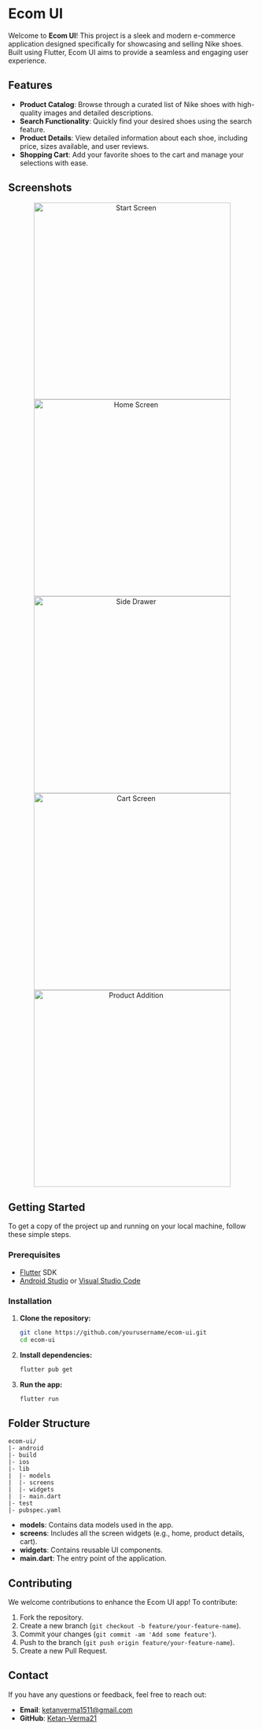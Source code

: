 # Ecom UI

Welcome to **Ecom UI**! This project is a sleek and modern e-commerce application designed specifically for showcasing and selling Nike shoes. Built using Flutter, Ecom UI aims to provide a seamless and engaging user experience.

## Features

- **Product Catalog**: Browse through a curated list of Nike shoes with high-quality images and detailed descriptions.
- **Search Functionality**: Quickly find your desired shoes using the search feature.
- **Product Details**: View detailed information about each shoe, including price, sizes available, and user reviews.
- **Shopping Cart**: Add your favorite shoes to the cart and manage your selections with ease.

## Screenshots


<p align="center">
   <img src="https://github.com/Ketan-Verma21/Ecom-UI/assets/106913278/d664cddc-1cc1-4935-b88a-ba0c8d7b2a01" alt="Start Screen" height="400"/>
  <img src="https://github.com/Ketan-Verma21/Ecom-UI/assets/106913278/bf8f138f-ac6f-4077-b693-be30eed03801" alt="Home Screen" height="400"/>
  <img src="https://github.com/Ketan-Verma21/Ecom-UI/assets/106913278/398f60cc-1d49-4284-8b4a-993e7eda8d01" alt="Side Drawer" height="400"/>
  <img src="https://github.com/Ketan-Verma21/Ecom-UI/assets/106913278/0e1ed9e3-4727-41b7-ba58-65ea2baa9eb0" alt="Cart Screen" height="400"/>
  <img src="https://github.com/Ketan-Verma21/Ecom-UI/assets/106913278/b18659a1-3f2e-4865-82cc-61340ec576c6" alt="Product Addition" height="400"/>
</p>

## Getting Started

To get a copy of the project up and running on your local machine, follow these simple steps.

### Prerequisites

- [Flutter](https://flutter.dev/docs/get-started/install) SDK
- [Android Studio](https://developer.android.com/studio) or [Visual Studio Code](https://code.visualstudio.com/)

### Installation

1. **Clone the repository:**
   ```bash
   git clone https://github.com/yourusername/ecom-ui.git
   cd ecom-ui
   ```

2. **Install dependencies:**
   ```bash
   flutter pub get
   ```

3. **Run the app:**
   ```bash
   flutter run
   ```

## Folder Structure

```
ecom-ui/
|- android
|- build
|- ios
|- lib
|  |- models
|  |- screens
|  |- widgets
|  |- main.dart
|- test
|- pubspec.yaml
```

- **models**: Contains data models used in the app.
- **screens**: Includes all the screen widgets (e.g., home, product details, cart).
- **widgets**: Contains reusable UI components.
- **main.dart**: The entry point of the application.

## Contributing

We welcome contributions to enhance the Ecom UI app! To contribute:

1. Fork the repository.
2. Create a new branch (`git checkout -b feature/your-feature-name`).
3. Commit your changes (`git commit -am 'Add some feature'`).
4. Push to the branch (`git push origin feature/your-feature-name`).
5. Create a new Pull Request.



## Contact

If you have any questions or feedback, feel free to reach out:

- **Email**: ketanverma1511@gmail.com
- **GitHub**: [Ketan-Verma21](https://github.com/Ketan-Verma21)
